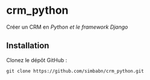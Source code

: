 # crm_python
Créer un CRM en *Python et le framework Django* 
## Installation

Clonez le dépôt GitHub :
   ```shell
   git clone https://github.com/simbabn/crm_python.git 
   ```

